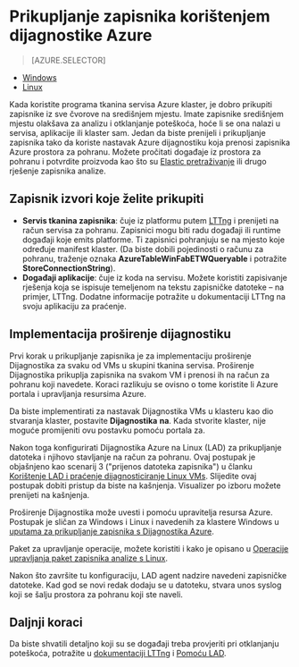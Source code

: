 <properties
   pageTitle="Prikupljanje zapisnika korištenjem dijagnostike Azure Linux | Microsoft Azure"
   description="U ovom se članku opisuje kako postaviti Azure Dijagnostika prikupljanje zapisnika iz servisa tkanina Linux klaster izvodi u Azure."
   services="service-fabric"
   documentationCenter=".net"
   authors="mani-ramaswamy"
   manager="timlt"
   editor=""/>

<tags
   ms.service="service-fabric"
   ms.devlang="dotNet"
   ms.topic="article"
   ms.tgt_pltfrm="NA"
   ms.workload="NA"
   ms.date="09/28/2016"
   ms.author="subramar"/>


# <a name="collect-logs-by-using-azure-diagnostics"></a>Prikupljanje zapisnika korištenjem dijagnostike Azure

> [AZURE.SELECTOR]
- [Windows](service-fabric-diagnostics-how-to-setup-wad.md)
- [Linux](service-fabric-diagnostics-how-to-setup-lad.md)

Kada koristite programa tkanina servisa Azure klaster, je dobro prikupiti zapisnike iz sve čvorove na središnjem mjestu. Imate zapisnike središnjem mjestu olakšava za analizu i otklanjanje poteškoća, hoće li se ona nalazi u servisa, aplikacije ili klaster sam. Jedan da biste prenijeli i prikupljanje zapisnika tako da koriste nastavak Azure dijagnostiku koja prenosi zapisnika Azure prostora za pohranu. Možete pročitati događaje iz prostora za pohranu i potvrdite proizvoda kao što su [Elastic pretraživanje](service-fabric-diagnostic-how-to-use-elasticsearch.md) ili drugo rješenje zapisnika analize.

## <a name="log-sources-that-you-might-want-to-collect"></a>Zapisnik izvori koje želite prikupiti
- **Servis tkanina zapisnika**: čuje iz platformu putem [LTTng](http://lttng.org) i prenijeti na račun servisa za pohranu. Zapisnici mogu biti radu događaji ili runtime događaji koje emits platforme. Ti zapisnici pohranjuju se na mjesto koje određuje manifest klaster. (Da biste dobili pojedinosti o računu za pohranu, traženje oznaka **AzureTableWinFabETWQueryable** i potražite **StoreConnectionString**).
- **Događaji aplikacije**: čuje iz koda na servisu. Možete koristiti zapisivanje rješenja koja se ispisuje temeljenom na tekstu zapisničke datoteke – na primjer, LTTng. Dodatne informacije potražite u dokumentaciji LTTng na svoju aplikaciju za praćenje.  


## <a name="deploy-the-diagnostics-extension"></a>Implementacija proširenje dijagnostiku
Prvi korak u prikupljanje zapisnika je za implementaciju proširenje Dijagnostika za svaku od VMs u skupini tkanina servisa. Proširenje Dijagnostika prikuplja zapisnika na svakom VM i prenosi ih na račun za pohranu koji navedete. Koraci razlikuju se ovisno o tome koristite li Azure portala i upravljanja resursima Azure.

Da biste implementirati za nastavak Dijagnostika VMs u klasteru kao dio stvaranja klaster, postavite **Dijagnostika** **na**. Kada stvorite klaster, nije moguće promijeniti ovu postavku pomoću portala za.

Nakon toga konfigurirati Dijagnostika Azure na Linux (LAD) za prikupljanje datoteka i njihovo stavljanje na račun za pohranu. Ovaj postupak je objašnjeno kao scenarij 3 ("prijenos datoteka zapisnika") u članku [Korištenje LAD i praćenje dijagnosticiranje Linux VMs](../virtual-machines/virtual-machines-linux-classic-diagnostic-extension.md). Slijedite ovaj postupak dobiti pristup da biste na kašnjenja. Visualizer po izboru možete prenijeti na kašnjenja.

Proširenje Dijagnostika može uvesti i pomoću upravitelja resursa Azure. Postupak je sličan za Windows i Linux i navedenih za klastere Windows u [uputama za prikupljanje zapisnika s Dijagnostika Azure](service-fabric-diagnostics-how-to-setup-wad.md).

Paket za upravljanje operacije, možete koristiti i kako je opisano u [Operacije upravljanja paket zapisnika analize s Linux](https://blogs.technet.microsoft.com/hybridcloud/2016/01/28/operations-management-suite-log-analytics-with-linux/).

Nakon što završite tu konfiguraciju, LAD agent nadzire navedeni zapisničke datoteke. Kad god se novi redak dodaju se u datoteku, stvara unos syslog koji se šalju prostora za pohranu koji ste naveli.


## <a name="next-steps"></a>Daljnji koraci
Da biste shvatili detaljno koji su se događaji treba provjeriti pri otklanjanju poteškoća, potražite u [dokumentaciji LTTng](http://lttng.org/docs) i [Pomoću LAD](../virtual-machines/virtual-machines-linux-classic-diagnostic-extension.md).
